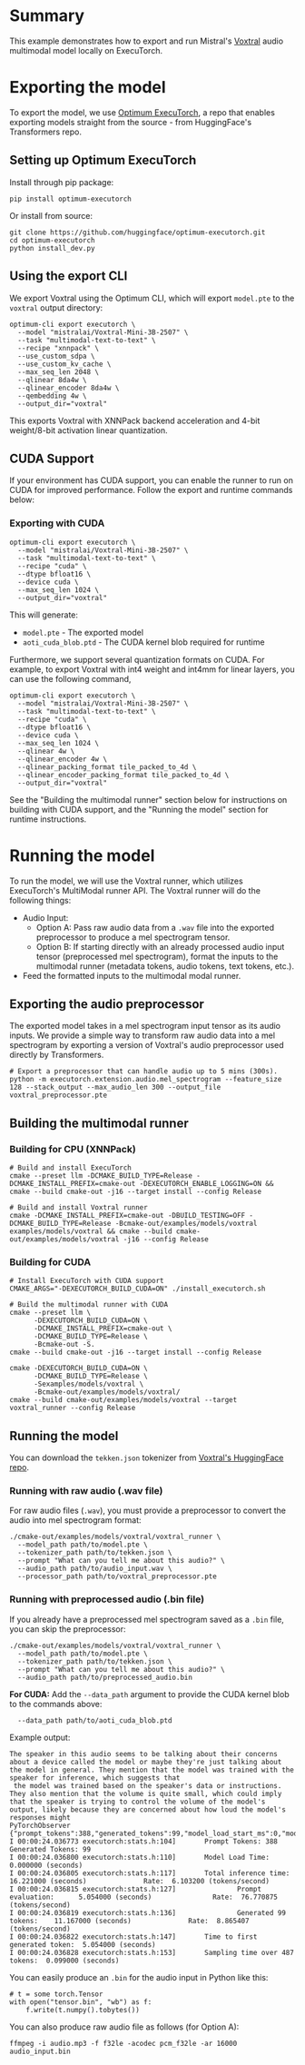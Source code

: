 # Summary

This example demonstrates how to export and run Mistral's [Voxtral](https://huggingface.co/mistralai/Voxtral-Mini-3B-2507) audio multimodal model locally on ExecuTorch.

# Exporting the model
To export the model, we use [Optimum ExecuTorch](https://github.com/huggingface/optimum-executorch), a repo that enables exporting models straight from the source - from HuggingFace's Transformers repo.

## Setting up Optimum ExecuTorch
Install through pip package:
```
pip install optimum-executorch
```

Or install from source:
```
git clone https://github.com/huggingface/optimum-executorch.git
cd optimum-executorch
python install_dev.py
```

## Using the export CLI
We export Voxtral using the Optimum CLI, which will export `model.pte` to the `voxtral` output directory:
```
optimum-cli export executorch \
  --model "mistralai/Voxtral-Mini-3B-2507" \
  --task "multimodal-text-to-text" \
  --recipe "xnnpack" \
  --use_custom_sdpa \
  --use_custom_kv_cache \
  --max_seq_len 2048 \
  --qlinear 8da4w \
  --qlinear_encoder 8da4w \
  --qembedding 4w \
  --output_dir="voxtral"
```

This exports Voxtral with XNNPack backend acceleration and 4-bit weight/8-bit activation linear quantization.

## CUDA Support
If your environment has CUDA support, you can enable the runner to run on CUDA for improved performance. Follow the export and runtime commands below:

### Exporting with CUDA
```
optimum-cli export executorch \
  --model "mistralai/Voxtral-Mini-3B-2507" \
  --task "multimodal-text-to-text" \
  --recipe "cuda" \
  --dtype bfloat16 \
  --device cuda \
  --max_seq_len 1024 \
  --output_dir="voxtral"
```

This will generate:
- `model.pte` - The exported model
- `aoti_cuda_blob.ptd` - The CUDA kernel blob required for runtime

Furthermore, we support several quantization formats on CUDA.
For example, to export Voxtral with int4 weight and int4mm for linear layers, you can use the following command,
```
optimum-cli export executorch \
  --model "mistralai/Voxtral-Mini-3B-2507" \
  --task "multimodal-text-to-text" \
  --recipe "cuda" \
  --dtype bfloat16 \
  --device cuda \
  --max_seq_len 1024 \
  --qlinear 4w \
  --qlinear_encoder 4w \
  --qlinear_packing_format tile_packed_to_4d \
  --qlinear_encoder_packing_format tile_packed_to_4d \
  --output_dir="voxtral"
```

See the "Building the multimodal runner" section below for instructions on building with CUDA support, and the "Running the model" section for runtime instructions.

# Running the model
To run the model, we will use the Voxtral runner, which utilizes ExecuTorch's MultiModal runner API.
The Voxtral runner will do the following things:

- Audio Input:
   - Option A:  Pass raw audio data from a `.wav` file into the exported preprocessor to produce a mel spectrogram tensor.
   - Option B:  If starting directly with an already processed audio input tensor (preprocessed mel spectrogram), format the inputs to the multimodal runner (metadata tokens, audio tokens, text tokens, etc.).
- Feed the formatted inputs to the multimodal modal runner.


## Exporting the audio preprocessor
The exported model takes in a mel spectrogram input tensor as its audio inputs.
We provide a simple way to transform raw audio data into a mel spectrogram by exporting a version of Voxtral's audio preprocessor used directly by Transformers.

```
# Export a preprocessor that can handle audio up to 5 mins (300s).
python -m executorch.extension.audio.mel_spectrogram --feature_size 128 --stack_output --max_audio_len 300 --output_file voxtral_preprocessor.pte
```

## Building the multimodal runner

### Building for CPU (XNNPack)
```
# Build and install ExecuTorch
cmake --preset llm -DCMAKE_BUILD_TYPE=Release -DCMAKE_INSTALL_PREFIX=cmake-out -DEXECUTORCH_ENABLE_LOGGING=ON && cmake --build cmake-out -j16 --target install --config Release

# Build and install Voxtral runner
cmake -DCMAKE_INSTALL_PREFIX=cmake-out -DBUILD_TESTING=OFF -DCMAKE_BUILD_TYPE=Release -Bcmake-out/examples/models/voxtral examples/models/voxtral && cmake --build cmake-out/examples/models/voxtral -j16 --config Release
```

### Building for CUDA
```
# Install ExecuTorch with CUDA support
CMAKE_ARGS="-DEXECUTORCH_BUILD_CUDA=ON" ./install_executorch.sh

# Build the multimodal runner with CUDA
cmake --preset llm \
      -DEXECUTORCH_BUILD_CUDA=ON \
      -DCMAKE_INSTALL_PREFIX=cmake-out \
      -DCMAKE_BUILD_TYPE=Release \
      -Bcmake-out -S.
cmake --build cmake-out -j16 --target install --config Release

cmake -DEXECUTORCH_BUILD_CUDA=ON \
      -DCMAKE_BUILD_TYPE=Release \
      -Sexamples/models/voxtral \
      -Bcmake-out/examples/models/voxtral/
cmake --build cmake-out/examples/models/voxtral --target voxtral_runner --config Release
```

## Running the model
You can download the `tekken.json` tokenizer from [Voxtral's HuggingFace repo](https://huggingface.co/mistralai/Voxtral-Mini-3B-2507).

### Running with raw audio (.wav file)
For raw audio files (`.wav`), you must provide a preprocessor to convert the audio into mel spectrogram format:
```
./cmake-out/examples/models/voxtral/voxtral_runner \
  --model_path path/to/model.pte \
  --tokenizer_path path/to/tekken.json \
  --prompt "What can you tell me about this audio?" \
  --audio_path path/to/audio_input.wav \
  --processor_path path/to/voxtral_preprocessor.pte
```

### Running with preprocessed audio (.bin file)
If you already have a preprocessed mel spectrogram saved as a `.bin` file, you can skip the preprocessor:
```
./cmake-out/examples/models/voxtral/voxtral_runner \
  --model_path path/to/model.pte \
  --tokenizer_path path/to/tekken.json \
  --prompt "What can you tell me about this audio?" \
  --audio_path path/to/preprocessed_audio.bin
```


**For CUDA:** Add the `--data_path` argument to provide the CUDA kernel blob to the commands above:
```
  --data_path path/to/aoti_cuda_blob.ptd
```

Example output:
```
The speaker in this audio seems to be talking about their concerns about a device called the model or maybe they're just talking about the model in general. They mention that the model was trained with the speaker for inference, which suggests that
 the model was trained based on the speaker's data or instructions. They also mention that the volume is quite small, which could imply that the speaker is trying to control the volume of the model's output, likely because they are concerned about how loud the model's responses might
PyTorchObserver {"prompt_tokens":388,"generated_tokens":99,"model_load_start_ms":0,"model_load_end_ms":0,"inference_start_ms":1756351346381,"inference_end_ms":1756351362602,"prompt_eval_end_ms":1756351351435,"first_token_ms":1756351351435,"aggregate_sampling_time_ms":99,"SCALING_FACTOR_UNITS_PER_SECOND":1000}
I 00:00:24.036773 executorch:stats.h:104]       Prompt Tokens: 388    Generated Tokens: 99
I 00:00:24.036800 executorch:stats.h:110]       Model Load Time:                0.000000 (seconds)
I 00:00:24.036805 executorch:stats.h:117]       Total inference time:           16.221000 (seconds)              Rate:  6.103200 (tokens/second)
I 00:00:24.036815 executorch:stats.h:127]               Prompt evaluation:      5.054000 (seconds)               Rate:  76.770875 (tokens/second)
I 00:00:24.036819 executorch:stats.h:136]               Generated 99 tokens:    11.167000 (seconds)              Rate:  8.865407 (tokens/second)
I 00:00:24.036822 executorch:stats.h:147]       Time to first generated token:  5.054000 (seconds)
I 00:00:24.036828 executorch:stats.h:153]       Sampling time over 487 tokens:  0.099000 (seconds)
```

You can easily produce an `.bin` for the audio input in Python like this:
```
# t = some torch.Tensor
with open("tensor.bin", "wb") as f:
    f.write(t.numpy().tobytes())
```

You can also produce raw audio file as follows (for Option A):

```
ffmpeg -i audio.mp3 -f f32le -acodec pcm_f32le -ar 16000 audio_input.bin
```
